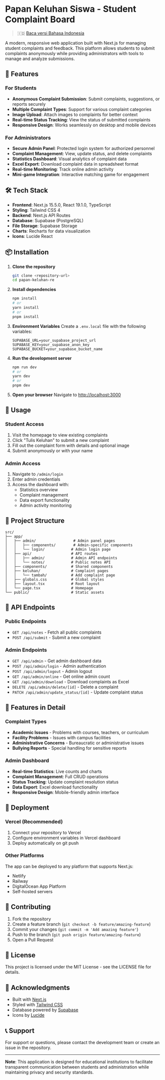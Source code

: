 # Papan Keluhan Siswa - Student Complaint Board

> 🇮🇩 [Baca versi Bahasa Indonesia](./README_ID.md)

A modern, responsive web application built with Next.js for managing student complaints and feedback. This platform allows students to submit complaints anonymously while providing administrators with tools to manage and analyze submissions.

## 🌟 Features

### For Students
- **Anonymous Complaint Submission**: Submit complaints, suggestions, or reports securely
- **Multiple Complaint Types**: Support for various complaint categories
- **Image Upload**: Attach images to complaints for better context
- **Real-time Status Tracking**: View the status of submitted complaints
- **Responsive Design**: Works seamlessly on desktop and mobile devices

### For Administrators
- **Secure Admin Panel**: Protected login system for authorized personnel
- **Complaint Management**: View, update status, and delete complaints
- **Statistics Dashboard**: Visual analytics of complaint data
- **Excel Export**: Download complaint data in spreadsheet format
- **Real-time Monitoring**: Track online admin activity
- **Mini-game Integration**: Interactive matching game for engagement

## 🛠️ Tech Stack

- **Frontend**: Next.js 15.5.0, React 19.1.0, TypeScript
- **Styling**: Tailwind CSS 4
- **Backend**: Next.js API Routes
- **Database**: Supabase (PostgreSQL)
- **File Storage**: Supabase Storage
- **Charts**: Recharts for data visualization
- **Icons**: Lucide React

## 📦 Installation

1. **Clone the repository**
   ```bash
   git clone <repository-url>
   cd papan-keluhan-re
   ```

2. **Install dependencies**
   ```bash
   npm install
   # or
   yarn install
   # or
   pnpm install
   ```

3. **Environment Variables**
   Create a `.env.local` file with the following variables:
   ```env
   SUPABASE_URL=your_supabase_project_url
   SUPABASE_KEY=your_supabase_anon_key
   SUPABASE_BUCKET=your_supabase_bucket_name
   ```

4. **Run the development server**
   ```bash
   npm run dev
   # or
   yarn dev
   # or
   pnpm dev
   ```

5. **Open your browser**
   Navigate to [http://localhost:3000](http://localhost:3000)

## 🚀 Usage

### Student Access
1. Visit the homepage to view existing complaints
2. Click "Tulis Keluhan" to submit a new complaint
3. Fill out the complaint form with details and optional image
4. Submit anonymously or with your name

### Admin Access
1. Navigate to `/admin/login`
2. Enter admin credentials
3. Access the dashboard with:
   - Statistics overview
   - Complaint management
   - Data export functionality
   - Admin activity monitoring

## 📁 Project Structure

```
src/
├── app/
│   ├── admin/                 # Admin panel pages
│   │   ├── components/        # Admin-specific components
│   │   └── login/            # Admin login page
│   ├── api/                  # API routes
│   │   ├── admin/            # Admin API endpoints
│   │   └── notes/            # Public notes API
│   ├── components/           # Shared components
│   ├── keluhan/              # Complaint pages
│   │   └── tambah/           # Add complaint page
│   ├── globals.css           # Global styles
│   ├── layout.tsx            # Root layout
│   └── page.tsx              # Homepage
└── public/                   # Static assets
```

## 🔧 API Endpoints

### Public Endpoints
- `GET /api/notes` - Fetch all public complaints
- `POST /api/submit` - Submit a new complaint

### Admin Endpoints
- `GET /api/admin` - Get admin dashboard data
- `POST /api/admin/login` - Admin authentication
- `POST /api/admin/logout` - Admin logout
- `GET /api/admin/online` - Get online admin count
- `GET /api/admin/download` - Download complaints as Excel
- `DELETE /api/admin/delete/[id]` - Delete a complaint
- `PATCH /api/admin/update_status/[id]` - Update complaint status

## 🎨 Features in Detail

### Complaint Types
- **Academic Issues** - Problems with courses, teachers, or curriculum
- **Facility Problems** - Issues with campus facilities
- **Administrative Concerns** - Bureaucratic or administrative issues
- **Bullying Reports** - Special handling for sensitive reports

### Admin Dashboard
- **Real-time Statistics**: Live counts and charts
- **Complaint Management**: Full CRUD operations
- **Status Tracking**: Update complaint resolution status
- **Data Export**: Excel download functionality
- **Responsive Design**: Mobile-friendly admin interface

## 🚀 Deployment

### Vercel (Recommended)
1. Connect your repository to Vercel
2. Configure environment variables in Vercel dashboard
3. Deploy automatically on git push

### Other Platforms
The app can be deployed to any platform that supports Next.js:
- Netlify
- Railway
- DigitalOcean App Platform
- Self-hosted servers

## 🤝 Contributing

1. Fork the repository
2. Create a feature branch (`git checkout -b feature/amazing-feature`)
3. Commit your changes (`git commit -m 'Add amazing feature'`)
4. Push to the branch (`git push origin feature/amazing-feature`)
5. Open a Pull Request

## 📝 License

This project is licensed under the MIT License - see the LICENSE file for details.

## 🙏 Acknowledgments

- Built with [Next.js](https://nextjs.org/)
- Styled with [Tailwind CSS](https://tailwindcss.com/)
- Database powered by [Supabase](https://supabase.com/)
- Icons by [Lucide](https://lucide.dev/)

## 📞 Support

For support or questions, please contact the development team or create an issue in the repository.

---

**Note**: This application is designed for educational institutions to facilitate transparent communication between students and administration while maintaining privacy and security standards.

